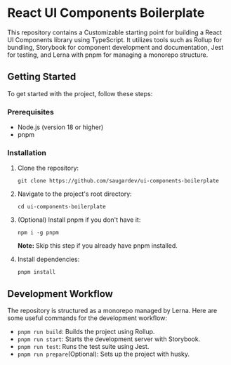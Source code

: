 # React UI Components Boilerplate

This repository contains a Customizable starting point for building a React UI Components library using TypeScript. It utilizes tools such as Rollup for bundling, Storybook for component development and documentation, Jest for testing, and Lerna with pnpm for managing a monorepo structure.

## Getting Started

To get started with the project, follow these steps:

### Prerequisites

- Node.js (version 18 or higher)
- pnpm

### Installation

1. Clone the repository:

   ```
   git clone https://github.com/saugardev/ui-components-boilerplate
   ```

2. Navigate to the project's root directory:

   ```
   cd ui-components-boilerplate
   ```

3. (Optional) Install pnpm if you don't have it:

   ```
   npm i -g pnpm
   ```

   **Note:** Skip this step if you already have pnpm installed.

4. Install dependencies:

   ```
   pnpm install
   ```

## Development Workflow

The repository is structured as a monorepo managed by Lerna. Here are some useful commands for the development workflow:

- `pnpm run build`: Builds the project using Rollup.
- `pnpm run start`: Starts the development server with Storybook.
- `pnpm run test`: Runs the test suite using Jest.
- `pnpm run prepare`(Optional): Sets up the project with husky.
